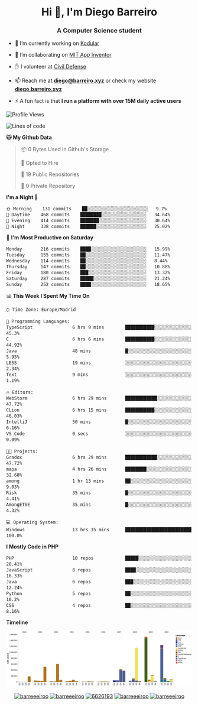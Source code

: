 <h1 align="center">Hi 👋, I'm Diego Barreiro</h1>
<h3 align="center">A Computer Science student</h3>

- 🔭 I’m currently working on [Kodular](https://www.kodular.io)

- 👯 I’m collaborating on [MIT App Inventor](https://github.com/mit-cml/appinventor-sources)

- ✋ I volunteer at [Civil Defense](https://proteccioncivil.sdc.gal)

- 📫 Reach me at **diego@barreiro.xyz** or check my website **[diego.barreiro.xyz](https://diego.barreiro.xyz)**

- ⚡ A fun fact is that **I run a platform with over 15M daily active users**

<!--START_SECTION:waka-->
![Profile Views](http://img.shields.io/badge/Profile%20Views-1-blue)

![Lines of code](https://img.shields.io/badge/From%20Hello%20World%20I%27ve%20Written-18.8%20million%20lines%20of%20code-blue)

**🐱 My Github Data** 

> 📦 0 Bytes Used in Github's Storage 
 > 
> 💼 Opted to Hire
 > 
> 📜 19 Public Repositories
 > 
> 🔑 0 Private Repository 
 > 
**I'm a Night 🦉** 

```text
🌞 Morning    131 commits    ██░░░░░░░░░░░░░░░░░░░░░░░   9.7% 
🌆 Daytime    468 commits    ████████░░░░░░░░░░░░░░░░░   34.64% 
🌃 Evening    414 commits    ███████░░░░░░░░░░░░░░░░░░   30.64% 
🌙 Night      338 commits    ██████░░░░░░░░░░░░░░░░░░░   25.02%

```
📅 **I'm Most Productive on Saturday** 

```text
Monday       216 commits    ████░░░░░░░░░░░░░░░░░░░░░   15.99% 
Tuesday      155 commits    ██░░░░░░░░░░░░░░░░░░░░░░░   11.47% 
Wednesday    114 commits    ██░░░░░░░░░░░░░░░░░░░░░░░   8.44% 
Thursday     147 commits    ██░░░░░░░░░░░░░░░░░░░░░░░   10.88% 
Friday       180 commits    ███░░░░░░░░░░░░░░░░░░░░░░   13.32% 
Saturday     287 commits    █████░░░░░░░░░░░░░░░░░░░░   21.24% 
Sunday       252 commits    ████░░░░░░░░░░░░░░░░░░░░░   18.65%

```


📊 **This Week I Spent My Time On** 

```text
⌚︎ Time Zone: Europe/Madrid

💬 Programming Languages: 
TypeScript               6 hrs 9 mins        ███████████░░░░░░░░░░░░░░   45.3% 
C                        6 hrs 6 mins        ███████████░░░░░░░░░░░░░░   44.92% 
Java                     48 mins             █░░░░░░░░░░░░░░░░░░░░░░░░   5.95% 
LESS                     19 mins             ░░░░░░░░░░░░░░░░░░░░░░░░░   2.34% 
Text                     9 mins              ░░░░░░░░░░░░░░░░░░░░░░░░░   1.19%

🔥 Editors: 
WebStorm                 6 hrs 29 mins       ████████████░░░░░░░░░░░░░   47.72% 
CLion                    6 hrs 15 mins       ███████████░░░░░░░░░░░░░░   46.03% 
IntelliJ                 50 mins             █░░░░░░░░░░░░░░░░░░░░░░░░   6.16% 
VS Code                  0 secs              ░░░░░░░░░░░░░░░░░░░░░░░░░   0.09%

🐱‍💻 Projects: 
Gradox                   6 hrs 29 mins       ████████████░░░░░░░░░░░░░   47.72% 
mapa                     4 hrs 26 mins       ████████░░░░░░░░░░░░░░░░░   32.68% 
among                    1 hr 13 mins        ██░░░░░░░░░░░░░░░░░░░░░░░   9.03% 
Risk                     35 mins             █░░░░░░░░░░░░░░░░░░░░░░░░   4.41% 
AmongETSE                35 mins             █░░░░░░░░░░░░░░░░░░░░░░░░   4.32%

💻 Operating System: 
Windows                  13 hrs 35 mins      █████████████████████████   100.0%

```

**I Mostly Code in PHP** 

```text
PHP                      10 repos            █████░░░░░░░░░░░░░░░░░░░░   20.41% 
JavaScript               8 repos             ████░░░░░░░░░░░░░░░░░░░░░   16.33% 
Java                     6 repos             ███░░░░░░░░░░░░░░░░░░░░░░   12.24% 
Python                   5 repos             ██░░░░░░░░░░░░░░░░░░░░░░░   10.2% 
CSS                      4 repos             ██░░░░░░░░░░░░░░░░░░░░░░░   8.16%

```


**Timeline**

![Chart not found](https://github.com/barreeeiroo/barreeeiroo/blob/master/charts/bar_graph.png) 


<!--END_SECTION:waka-->

<p align="center">
<a href="https://twitter.com/barreeeiroo" target="blank"><img align="center" src="https://cdn.jsdelivr.net/npm/simple-icons@3.0.1/icons/twitter.svg" alt="barreeeiroo" height="20" width="20" /></a>
<a href="https://linkedin.com/in/barreeeiroo" target="blank"><img align="center" src="https://cdn.jsdelivr.net/npm/simple-icons@3.0.1/icons/linkedin.svg" alt="barreeeiroo" height="20" width="20" /></a>
<a href="https://stackoverflow.com/users/6626193" target="blank"><img align="center" src="https://cdn.jsdelivr.net/npm/simple-icons@3.0.1/icons/stackoverflow.svg" alt="6626193" height="20" width="20" /></a>
<a href="https://fb.com/barreeeiroo" target="blank"><img align="center" src="https://cdn.jsdelivr.net/npm/simple-icons@3.0.1/icons/facebook.svg" alt="barreeeiroo" height="20" width="20" /></a>
<a href="https://instagram.com/barreeeiroo" target="blank"><img align="center" src="https://cdn.jsdelivr.net/npm/simple-icons@3.0.1/icons/instagram.svg" alt="barreeeiroo" height="20" width="20" /></a>
</p>
